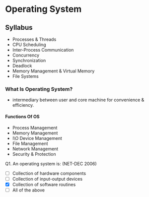 # Operating System
## Syllabus
* Processes & Threads
* CPU Scheduling
* Inter-Process Communication
* Concurrency
* Synchronization
* Deadlock
* Memory Management & Virtual Memory
* File Systems

### What Is Operating System?
* intermediary between user and core machine for convenience & efficiency.

#### Functions Of OS
* Process Management
* Memory Management
* I\O Device Management
* File Management
* Network Management
* Security & Protection

Q1. An operating system is: (NET-DEC 2006)  
-[ ] Collection of hardware components  
-[ ] Collection of input-output devices  
-[x] Collection of software routines  
-[ ] All of the above  
